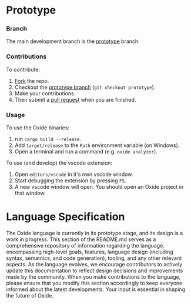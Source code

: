 # Prototype

### Branch

The main development branch is the
[prototype](https://github.com/NoahGav/oxide-lang/tree/prototype) branch.

### Contributions

To contribute:

1. [Fork](https://github.com/NoahGav/oxide-lang/fork) the repo.
2. Checkout the
   [prototype branch](https://github.com/NoahGav/oxide-lang/tree/prototype)
   (`git checkout prototype`).
3. Make your contributions.
4. Then submit a [pull request](https://github.com/NoahGav/oxide-lang/pulls)
   when you are finished.

### Usage

To use the Oxide binaries:

1. run `cargo build --release`.
2. Add `target/release` to the `Path` environment variable (on Windows).
3. Open a terminal and run a command (e.g. `oxide analyzer`).

To use (and develop) the vscode extension:

1. Open `editors/vscode` in it's own vscode window.
2. Start debugging the extension by pressing `F5`.
3. A new vscode window will open. You should open an Oxide project in that
   window.

# Language Specification

The Oxide language is currently in its prototype stage, and its design is a work
in progress. This section of the README.md serves as a comprehensive repository
of information regarding the language, encompassing high-level goals, features,
language design (including syntax, semantics, and code generation), tooling, and
any other relevant aspects. As the language evolves, we encourage contributors
to actively update this documentation to reflect design decisions and
improvements made by the community. When you make contributions to the language,
please ensure that you modify this section accordingly to keep everyone informed
about the latest developments. Your input is essential in shaping the future of
Oxide.
